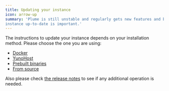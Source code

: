 ```yaml
---
title: Updating your instance
icon: arrow-up
summary: 'Plume is still unstable and regularly gets new features and bug fixes. Keeping your
instance up-to-date is important.'
---
```


The instructions to update your instance depends on your installation method.
Please choose the one you are using:

<ul class="choices">
  <li><a href="../docker/">Docker</a></li>
  <li><a href="../yunohost/">YunoHost</a></li>
  <li><a href="../prebuilt/">Prebuilt binaries</a></li>
  <li><a href="../source-code/">From source</a></li>
</ul>

Also please check [the release notes](https://git.joinplu.me/Plume/Plume/releases) to see if any additional operation is needed.
